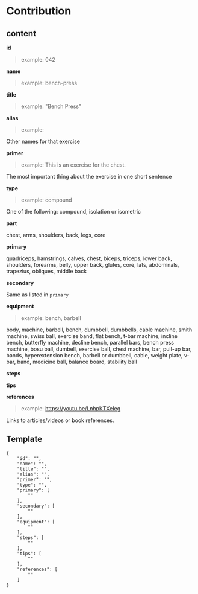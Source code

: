# Contribution

## content

**id**

> example: 042

**name**

> example: bench-press

**title**

> example: "Bench Press"

**alias**

> example: 

Other names for that exercise 

**primer**

> example: This is an exercise for the chest.

The most important thing about the exercise in one short sentence

**type**

> example: compound

One of the following: compound, isolation or isometric

**part**

chest, arms, shoulders, back, legs, core

**primary**

quadriceps, hamstrings, calves, chest, biceps, triceps, lower back, shoulders, forearms, belly, upper back, glutes, core, lats, abdominals, trapezius, obliques, middle back

**secondary**

Same as listed in `primary`

**equipment**

> example: bench, barbell

body, machine, barbell, bench, dumbbell, dumbbells, cable machine, smith machine, swiss ball, exercise band, flat bench, t-bar machine, incline bench, butterfly machine, decline bench, parallel bars, bench press machine, bosu ball, dumbell, exercise ball, chest machine, bar, pull-up bar, bands, hyperextension bench, barbell or dumbbell, cable, weight plate, v-bar, band, medicine ball, balance board, stability ball

**steps**

**tips**

**references**

> example: https://youtu.be/LnhpKTXeIeg

Links to articles/videos or book references.

## Template

```
{
    "id": "",
    "name": "",
    "title": "",
    "alias": "",
    "primer": "",
    "type": "",
    "primary": [
        ""
    ],
    "secondary": [
        ""
    ],
    "equipment": [
        ""
    ],
    "steps": [
        ""
    ],
    "tips": [
        ""
    ],
    "references": [
        ""
    ]
}

```
